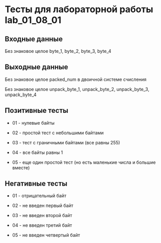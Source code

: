# Тесты для лабораторной работы lab_01_08_01

## Входные данные

Без знаковое целое byte_1, byte_2, byte_3, byte_4


## Выходные данные

Без знаковое целое packed_num в двоичной системе счисления

Без знаковое целое unpack_byte_1, unpack_byte_2, unpack_byte_3, unpack_byte_4

## Позитивные тесты

- 01 - нулевые байты

- 02 - простой тест с небольшими байтами

- 03 - тест с граничными байтами (все равны 255)

- 04 - все байты равны 1

- 05 - еще один простой тест (но есть маленькие числа и большие вместе)

## Негативные тесты

- 01 - отрицательный байт

- 02 - не введен первый байт

- 03 - не введен второй байт

- 04 - не введен третий байт

- 05 - не введен четвертый байт
